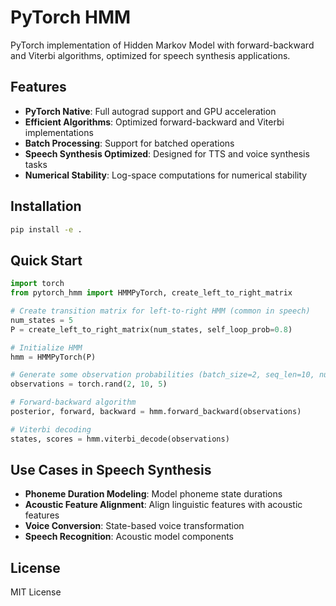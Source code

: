 # PyTorch HMM

PyTorch implementation of Hidden Markov Model with forward-backward and Viterbi algorithms, optimized for speech synthesis applications.

## Features

- **PyTorch Native**: Full autograd support and GPU acceleration
- **Efficient Algorithms**: Optimized forward-backward and Viterbi implementations
- **Batch Processing**: Support for batched operations
- **Speech Synthesis Optimized**: Designed for TTS and voice synthesis tasks
- **Numerical Stability**: Log-space computations for numerical stability

## Installation

```bash
pip install -e .
```

## Quick Start

```python
import torch
from pytorch_hmm import HMMPyTorch, create_left_to_right_matrix

# Create transition matrix for left-to-right HMM (common in speech)
num_states = 5
P = create_left_to_right_matrix(num_states, self_loop_prob=0.8)

# Initialize HMM
hmm = HMMPyTorch(P)

# Generate some observation probabilities (batch_size=2, seq_len=10, num_states=5)
observations = torch.rand(2, 10, 5)

# Forward-backward algorithm
posterior, forward, backward = hmm.forward_backward(observations)

# Viterbi decoding
states, scores = hmm.viterbi_decode(observations)
```

## Use Cases in Speech Synthesis

- **Phoneme Duration Modeling**: Model phoneme state durations
- **Acoustic Feature Alignment**: Align linguistic features with acoustic features
- **Voice Conversion**: State-based voice transformation
- **Speech Recognition**: Acoustic model components

## License

MIT License
